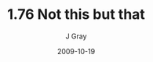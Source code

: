---
title: '1.76 Not this but that'
alt: 'Mysteries of the Arcana'
date: '2009-10-19'
author: 'J Gray'
artist: 'Keira'
chapter: '1 More Heavens and Earths'
filler: false
---